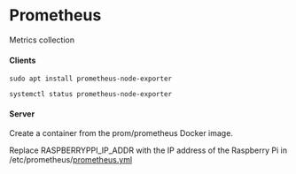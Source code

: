 # Prometheus

Metrics collection

#### Clients

```shell
sudo apt install prometheus-node-exporter

systemctl status prometheus-node-exporter
```

#### Server

Create a container from the prom/prometheus Docker image.

Replace RASPBERRYPPI_IP_ADDR with the IP address of the Raspberry Pi in /etc/prometheus/[prometheus.yml](prometheus.yml)
